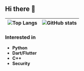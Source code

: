 ## Hi there 👋

| ![Top Langs](https://github-readme-stats-henna-three-78.vercel.app/api/top-langs/?username=shimaenaga1123&layout=donut&theme=dark&langs_count=10&size_weight=0.5&count_weight=0.5) | ![GitHub stats](https://github-readme-stats-henna-three-78.vercel.app/api?username=shimaenaga1123&show_icons=true&theme=dark) |
| ------------- | ------------- |

### Interested in
- **Python**
- **Dart/Flutter**
- **C++**
- **Security**
